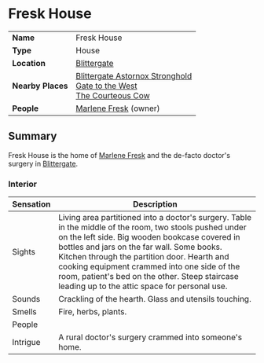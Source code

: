 # Fresk House

|||
| --- | --- |
| **Name** | Fresk House | place.4
| **Type** | House |
| **Location** | [Blittergate](../../settlements/towns/blittergate.md) |
| **Nearby Places** | [Blittergate Astornox Stronghold](../../settlements/strongholds/blittergate-astornox-stronghold.md)<br>[Gate to the West](../inns-taverns/gate-to-the-west.md)<br>[The Courteous Cow](../inns-taverns/the-courteous-cow.md) |
| **People** | [Marlene Fresk](../../../characters/marlene-fresk.md) (owner) |

## Summary

Fresk House is the home of [Marlene Fresk](../../../characters/marlene-fresk.md) and the de-facto doctor's surgery in [Blittergate](../../settlements/towns/blittergate.md).

### Interior

| Sensation | Description |
| ---- | --- |
| Sights | Living area partitioned into a doctor's surgery. Table in the middle of the room, two stools pushed under on the left side. Big wooden bookcase covered in bottles and jars on the far wall. Some books.<br>Kitchen through the partition door. Hearth and cooking equipment crammed into one side of the room, patient's bed on the other. Steep staircase leading up to the attic space for personal use. |
| Sounds | Crackling of the hearth. Glass and utensils touching. |
| Smells | Fire, herbs, plants. |
| People | |
| Intrigue | A rural doctor's surgery crammed into someone's home. |
